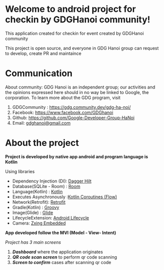 # Welcome to android project for checkin by GDGHanoi community!

This application created for checkin for event created by GDGHanoi community

This project is open source, and everyone in GDG Hanoi group can request to develop, create PR and maintaince

# Communication
About community:  GDG Hanoi is an independent group; our activities and the opinions expressed here should in no way be linked to Google, the corporation. To learn more about the GDG program, visit

1. GDGCommunity : https://gdg.community.dev/gdg-ha-noi/
2. Facebook: https://www.facebook.com/GDGhanoi
3. Github: https://github.com/Google-Developer-Group-HaNoi
4. Email: gdghanoi@gmail.com

# About the project
**Project is developed by native app android and program language is Kotlin**

Using libraries

- Dependency Injection (DI): [Dagger Hilt](https://blog.cleancoder.com/uncle-bob/2012/08/13/the-clean-architecture.html)
- Database(SQLite - Room) : [Room](https://developer.android.com/training/data-storage/room)
- Language(Kotlin) : [Kotlin](https://kotlinlang.org/)
- Executes Asynchronously :[Kotlin Coroutines (Flow)](https://developer.android.com/kotlin/coroutines?gclid=CjwKCAiA4KaRBhBdEiwAZi1zzrfte38ccz4Cv6bj_OGNL4KpQMa9HyaiZhW7z-StHJ7DQjK1OjDnHhoCLYwQAvD_BwE&gclsrc=aw.ds)
- Network(Retrofit): [Retrofit]("https://square.github.io/retrofit/")
- Gradle(Kotlin) : [Groovy](https://docs.gradle.org/current/userguide/kotlin_dsl.html)
- Image(Glide) : [Glide](https://github.com/bumptech/glide)
- LifecycleExtension:  [Android Lifecycle](https://developer.android.com/jetpack/androidx/releases/lifecycle?hl=vi)
- Camera:  [Zxing Embedded](https://github.com/journeyapps/zxing-android-embedded)

**App developed follow the MVI (Model - View- Intent)**

*Project has 3 main screens*
1. ***Dashboard*** where the application originates
2. ***QR code scan screen*** to perform qr code scanning
3. ***Screen to confirm*** cases after scanning qr code

